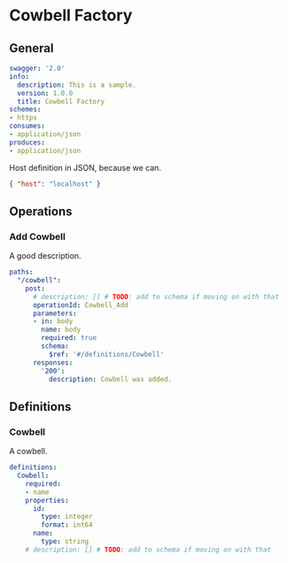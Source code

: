 # Cowbell Factory

## General

``` yaml
swagger: '2.0'
info:
  description: This is a sample.
  version: 1.0.0
  title: Cowbell Factory
schemes:
- https
consumes:
- application/json
produces:
- application/json
```

Host definition in JSON, because we can.

``` json
{ "host": "localhost" }
```

## Operations

### Add Cowbell

A good description.

``` yaml
paths:
  "/cowbell":
    post:
      # description: [] # TODO: add to schema if moving on with that
      operationId: Cowbell_Add
      parameters:
      - in: body
        name: body
        required: true
        schema:
          $ref: '#/definitions/Cowbell'
      responses:
        '200':
          description: Cowbell was added.
```

## Definitions

### Cowbell

A cowbell.

``` yaml
definitions:
  Cowbell:
    required:
    - name
    properties:
      id:
        type: integer
        format: int64
      name:
        type: string
    # description: [] # TODO: add to schema if moving on with that
```